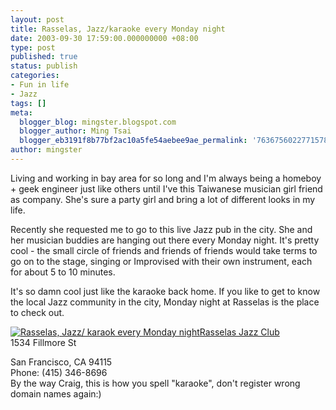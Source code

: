 ```yaml
---
layout: post
title: Rasselas, Jazz/karaoke every Monday night
date: 2003-09-30 17:59:00.000000000 +08:00
type: post
published: true
status: publish
categories:
- Fun in life
- Jazz
tags: []
meta:
  blogger_blog: mingster.blogspot.com
  blogger_author: Ming Tsai
  blogger_eb3191f8b77bf2ac10a5fe54aebee9ae_permalink: '7636756022771578545'
author: mingster
---
```

<p>Living and working in bay area for so long and I'm always being a homeboy + geek engineer just like others until I've this Taiwanese musician girl friend as company. She's sure a party girl and bring a lot of different looks in my life.</p>
<p>Recently she requested me to go to this live Jazz pub in the city. She and her musician buddies are hanging out there every Monday night. It's pretty cool - the small circle of friends and friends of friends would take terms to go on to the stage, singing or Improvised with their own instrument, each for about 5 to 10 minutes.</p>
<p>It's so damn cool just like the karaoke back home. If you like to get to know the local Jazz community in the city, Monday night at Rasselas is the place to check out.</p>
<p><a href="http://bp0.blogger.com/_i0VzdspWXjI/Rwip7jnkxJI/AAAAAAAAAKo/KdoUINGmRQA/s320/Picture+025.jpg"><img id="BLOGGER_PHOTO_ID_5118527817145173138" alt="Rasselas, Jazz/ karaok every Monday night" src="/img/Picture+025.jpg" border="0" />Rasselas Jazz Club</a><br />1534 Fillmore St
<div>San Francisco, CA 94115</div>
<div>Phone: (415) 346-8696 </div>
<div></div>
<div>By the way Craig, this is how you spell "karaoke", don't register wrong domain names again:)</div>
